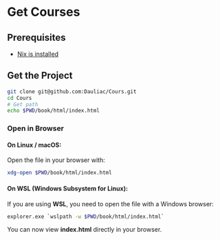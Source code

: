 # Get Courses

## Prerequisites

- [Nix is installed](./nix/INSTALL.md)

## Get the Project

```bash
git clone git@github.com:Dauliac/Cours.git
cd Cours
# Get path
echo $PWD/book/html/index.html
```

### Open in Browser

#### On Linux / macOS:

Open the file in your browser with:

```bash
xdg-open $PWD/book/html/index.html
```

#### On WSL (Windows Subsystem for Linux):

If you are using **WSL**, you need to open the file with a Windows browser:

```bash
explorer.exe `wslpath -w $PWD/book/html/index.html`
```

You can now view **index.html** directly in your browser.
